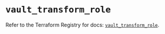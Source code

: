 # `vault_transform_role`

Refer to the Terraform Registry for docs: [`vault_transform_role`](https://registry.terraform.io/providers/hashicorp/vault/5.0.0/docs/resources/transform_role).
